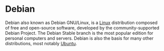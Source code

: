 # Debian

Debian also known as Debian GNU/Linux, is a [Linux](linux.md) distribution composed of free and open-source software, developed by the community-supported Debian Project. The Debian Stable branch is the most popular edition for personal computers and servers. Debian is also the basis for many other distributions, most notably [Ubuntu](distros/ubuntu.md).
